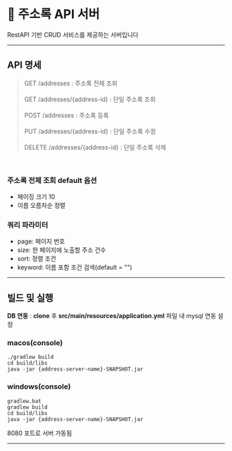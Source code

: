 # 📔 주소록 API 서버

RestAPI 기반 CRUD 서비스를 제공하는 서버입니다

---

## API 명세
> GET /addresses : 주소록 전체 조회 <br/><br/>
> GET /addresses/{address-id} : 단일 주소록 조회 <br/><br/>
> POST /addresses : 주소록 등록 <br/><br/>
> PUT /addresses/{address-id} : 단일 주소록 수정 <br/><br/>
> DELETE /addresses/{address-id} : 단일 주소록 삭제 <br/>

<br/>

### 주소록 전체 조회 default 옵션

- 페이징 크기 10
- 이름 오름차순 정렬

### 쿼리 파라미터

- page: 페이지 번호
- size: 한 페이지에 노출할 주소 건수
- sort: 정렬 조건
- keyword: 이름 포함 조건 검색(default = "")

---

## 빌드 및 실행

**DB 연동** : **clone** 후 **src/main/resources/application.yml** 파일 내 mysql 연동 설정

### macos(console)

```
./gradlew build  
cd build/libs  
java -jar {address-server-name}-SNAPSHOT.jar  
```

### windows(console)

```
gradlew.bat
gradlew build
cd build/libs
java -jar {address-server-name}-SNAPSHOT.jar
```

8080 포트로 서버 가동됨

---
